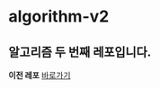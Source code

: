 # algorithm-v2

## 알고리즘 두 번째 레포입니다.

**이전 레포** [바로가기](https://github.com/mrbartrns/algorithm-and-structure)